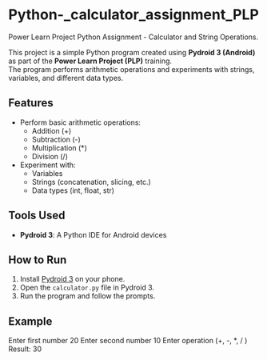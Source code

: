 # Python-_calculator_assignment_PLP
Power Learn Project Python Assignment - Calculator and String Operations.

This project is a simple Python program created using **Pydroid 3 (Android)** as part of the **Power Learn Project (PLP)** training.  
The program performs arithmetic operations and experiments with strings, variables, and different data types.

## Features
- Perform basic arithmetic operations:
  - Addition (+)
  - Subtraction (-)
  - Multiplication (*)
  - Division (/)
- Experiment with:
  - Variables
  - Strings (concatenation, slicing, etc.)
  - Data types (int, float, str)

## Tools Used
- **Pydroid 3**: A Python IDE for Android devices

## How to Run
1. Install [Pydroid 3](https://play.google.com/store/apps/details?id=ru.iiec.pydroid3) on your phone.  
2. Open the `calculator.py` file in Pydroid 3.  
3. Run the program and follow the prompts.

## Example
Enter first number 20
Enter second number 10
Enter operation (+, -, *, / )
Result: 30
